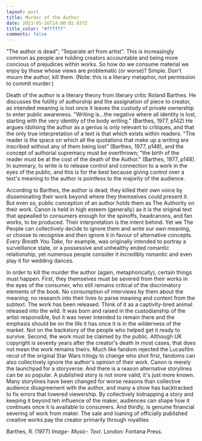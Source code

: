 ```yaml
---
layout: post
title: Murder of the Author
date: 2023-05-26T14:00:02.837Z
title_color: "#ffffff"
comments: false
---
```

"The author is dead"; "Separate art from artist". This is increasingly common as people are holding creators accountable and being more concious of prejudices within works. So how do we consume material we enjoy by those whose views are problematic (or worse)? Simple. Don't mourn the author, kill them. (Note: this is a literary metaphor, not permission to commit murder.)

D﻿eath of the author is a literary theory from literary critic Roland Barthes. He discusses the futility of authorship and the assignation of piece to creator, as intended meaning is lost once it leaves the custody of private ownership to enter public awareness. "Writing is...the negative where all identity is lost, starting with the very identity of the body writing." (Barthes, 1977, p142) He argues idolising the author as a genius is only relevant to critiques, and that the only true interpretation of a text is that which exists within readers. "The reader is the space
on which all the quotations that make up a writing are inscribed without any of them being lost" (Barthes, 1977, p148), and the concept of authorial supremacy must be overthrown; "the birth of the reader must be at the cost of the death of the Author." (Barthes, 1977, p148). In summary, to write is to release control and connection to a work in the eyes of the public, and this is for the best because giving control over a text's meaning to the author is pointless to the majority of the audience.

According to Barthes, the author is dead; they killed their own voice by disseminating their work beyond where they themselves could present it. But even so, public conception of an author holds them as The Authority on their work. Canon is held in high esteem (generally) as it is the original text that appealled to consumers enough for the spinoffs, headcanons, and fan works, to be produced. Their interpretation is the intent behind. Yet we The People can collectively decide to ignore them and write our own meaning, or choose to recognise and then ignore it in favour of alternative concepts. *Every Breath You Take*, for example, was originally intended to portray a surveillance state, or a possessive and unhealthy ended romantic relationship, yet numerous people consider it incredibly romantic and even play it for wedding dances.

I﻿n order to kill the murder the author (again, metaphorically), certain things must happen. First, they themselves must be severed from their works in the eyes of the consumer, who still remains critical of the discrimatory elements of the book. No consumption of interviews by them about the meaning; no research into their lives to parse meaning and context from the subtext. The work has been released. Think of it as a captivity-bred animal released into the wild. It was born and raised in the custodianship of the artist responsible, but it was never intended to remain there and the emphasis should be on the life it has once it is in the wilderness of the market. Not on the backstory of the people who helped get it ready to survive. Second, the work must be claimed by the public. Although UK copyright is seventy years after the creator's death in most cases, that does not mean the work remains theirs. Much like fandom rejected the Lucasfilm recut of the original Star Wars trilogy to change who shot first, fandoms can also collectively ignore the author's opinion of their work. Canon is merely the launchpad for a storyverse. And there is a reason alternative storylines can be so popular. A published story is not more valid; it's just more known. Many storylines have been changed for worse reasons than collective audience disagreement with the author, and many a show has backtracked to fix errors that lowered viewership. By collectively kidnapping a story and keeping it beyond teh influence of the maker, audiences can shape how it continues once it is available to consumers. And thirdly, is genuine financial severing of work from maker. The sale and loaning of officially published creative works pay the creator primarily through royalties 

B﻿arthes, R. (1977) *Image- Music- Text*. London: Fontana Press.
